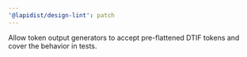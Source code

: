 ```yaml
---
'@lapidist/design-lint': patch
---
```


Allow token output generators to accept pre-flattened DTIF tokens and cover the behavior in tests.
